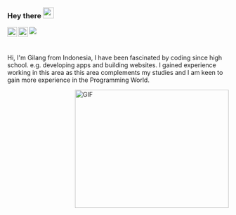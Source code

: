 ### Hey there <img src="https://media.giphy.com/media/hvRJCLFzcasrR4ia7z/giphy.gif" width="25px">
<a href="https://twitter.com/kdgilang" target="_blank">
  <img align="left" alt="Gilang | Twitter" width="22px" src="https://images.rawpixel.com/image_png_800/czNmcy1wcml2YXRlL3Jhd3BpeGVsX2ltYWdlcy93ZWJzaXRlX2NvbnRlbnQvbHIvdjk4Mi1kMS0wNi5wbmc.png" />
</a>
<a href="https://www.linkedin.com/in/kdgilang/" target="_blank">
  <img align="left" alt="Gilang LinkedIN" width="22px" src="https://images.rawpixel.com/image_png_200/czNmcy1wcml2YXRlL3Jhd3BpeGVsX2ltYWdlcy93ZWJzaXRlX2NvbnRlbnQvbHIvdjk4Mi1kNS0xMF8xLnBuZw.png" />
</a>

![](https://visitor-badge.glitch.me/badge?page_id=kdgilang.kadgilang)

<br />

Hi, I'm Gilang from Indonesia, I have been fascinated by coding since high school. e.g. developing
apps and building websites. I gained experience working in this area as this area complements my studies and I am keen to gain more experience in the Programming World.

  <img align="right" alt="GIF" src="https://media.giphy.com/media/qgQUggAC3Pfv687qPC/giphy.gif?raw=true" width="350" height="270" />

